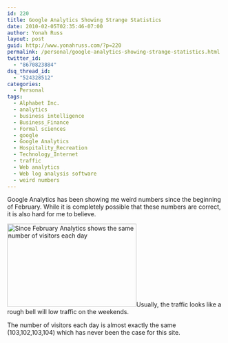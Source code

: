 ```yaml
---
id: 220
title: Google Analytics Showing Strange Statistics
date: 2010-02-05T02:35:46-07:00
author: Yonah Russ
layout: post
guid: http://www.yonahruss.com/?p=220
permalink: /personal/google-analytics-showing-strange-statistics.html
twitter_id:
  - "8670823884"
dsq_thread_id:
  - "524328512"
categories:
  - Personal
tags:
  - Alphabet Inc.
  - analytics
  - business intelligence
  - Business_Finance
  - Formal sciences
  - google
  - Google Analytics
  - Hospitality_Recreation
  - Technology_Internet
  - traffic
  - Web analytics
  - Web log analysis software
  - weird numbers
---
```

Google Analytics has been showing me weird numbers since the beginning of February. While it is completely possible that these numbers are correct, it is also hard for me to believe.

[<img src="http://www.yonahruss.com/wordpress/wp-content/uploads/2010/02/AnalyticsStats.gif" alt="Since February Analytics shows the same number of visitors each day" title="AnalyticsStats" width="300" height="193" class="alignleft size-full wp-image-249" />](http://www.yonahruss.com/wordpress/wp-content/uploads/2010/02/AnalyticsStats.gif)Usually, the traffic looks like a rough bell will low traffic on the weekends.

The number of visitors each day is almost exactly the same (103,102,103,104) which has never been the case for this site.